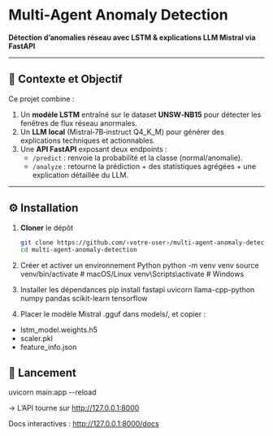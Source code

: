# Multi‑Agent Anomaly Detection

**Détection d’anomalies réseau avec LSTM & explications LLM Mistral via FastAPI**

---

## 🎯 Contexte et Objectif

Ce projet combine :
1. Un **modèle LSTM** entraîné sur le dataset **UNSW‑NB15** pour détecter les fenêtres de flux réseau anormales.
2. Un **LLM local** (Mistral‑7B‑instruct Q4_K_M) pour générer des explications techniques et actionnables.
3. Une **API FastAPI** exposant deux endpoints :
   - `/predict` : renvoie la probabilité et la classe (normal/anomalie).  
   - `/analyze` : retourne la prédiction + des statistiques agrégées + une explication détaillée du LLM.

---


## ⚙️ Installation

1. **Cloner** le dépôt  
   ```bash
   git clone https://github.com/‹votre‑user›/multi-agent-anomaly-detection.git
   cd multi-agent-anomaly-detection

2. Créer et activer un environnement Python
python -m venv venv
source venv/bin/activate   # macOS/Linux
venv\Scripts\activate      # Windows

3. Installer les dépendances
pip install fastapi uvicorn llama-cpp-python numpy pandas scikit-learn tensorflow

4. Placer le modèle Mistral .gguf dans models/, et copier :
- lstm_model.weights.h5
- scaler.pkl
- feature_info.json


## 🚀 Lancement
uvicorn main:app --reload

→ L’API tourne sur http://127.0.0.1:8000

Docs interactives : http://127.0.0.1:8000/docs

